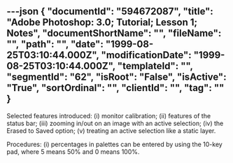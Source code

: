 ---json
{
  "documentId": "594672087",
  "title": "Adobe Photoshop: 3.0; Tutorial; Lesson 1; Notes",
  "documentShortName": "",
  "fileName": "",
  "path": "",
  "date": "1999-08-25T03:10:44.000Z",
  "modificationDate": "1999-08-25T03:10:44.000Z",
  "templateId": "",
  "segmentId": "62",
  "isRoot": "False",
  "isActive": "True",
  "sortOrdinal": "",
  "clientId": "",
  "tag": ""
}
---

Selected features introduced:
(i) monitor calibration;
(ii) features of the status bar;
(iii)  zooming in/out on an image with an active selection;
(iv) the Erased to Saved option;
(v) treating an active selection like a static layer.

Procedures:
(i) percentages in palettes can be entered by using the 10-key pad, where 5 means 50% and 0 means 100%.
